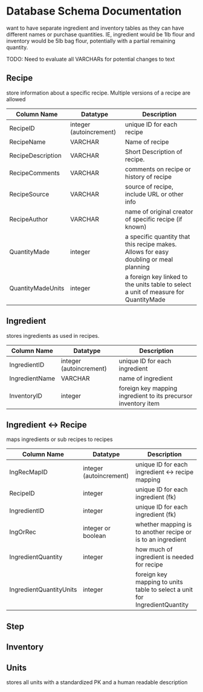 # Database Schema Documentation

want to have separate ingredient and inventory tables as they can have different
names or purchase quantities. IE, ingredient would be 1lb flour and inventory
would be 5lb bag flour, potentially with a partial remaining quantity.

TODO: Need to evaluate all VARCHARs for potential changes to text

## Recipe

store information about a specific recipe. Multiple versions of a recipe are allowed

| Column Name | Datatype | Description |
| ----------- | -------- | ----------- |
| RecipeID | integer (autoincrement) | unique ID for each recipe |
| RecipeName | VARCHAR | Name of recipe |
| RecipeDescription | VARCHAR | Short Description of recipe. |
| RecipeComments | VARCHAR | comments on recipe or history of recipe |
| RecipeSource | VARCHAR | source of recipe, include URL or other info |
| RecipeAuthor | VARCHAR | name of original creator of specific recipe (if known) |
| QuantityMade | integer | a specific quantity that this recipe makes. Allows for easy doubling or meal planning |
| QuantityMadeUnits | integer | a foreign key linked to the units table to select a unit of measure for QuantityMade |

## Ingredient

stores ingredients as used in recipes.

| Column Name | Datatype | Description |
| ----------- | -------- | ----------- |
| IngredientID | integer (autoincrement) | unique ID for each ingredient |
| IngredientName | VARCHAR | name of ingredient |
| InventoryID | integer | foreign key mapping ingredient to its precursor inventory item |


## Ingredient <-> Recipe

maps ingredients or sub recipes to recipes

| Column Name | Datatype | Description |
| ----------- | -------- | ----------- |
| IngRecMapID | integer (autoincrement) | unique ID for each ingredient <-> recipe mapping |
| RecipeID | integer | unique ID for each ingredient (fk) |
| IngredientID | integer | unique ID for each ingredient (fk) |
| IngOrRec | integer or boolean | whether mapping is to another recipe or is to an ingredient |
| IngredientQuantity | integer | how much of ingredient is needed for recipe |
| IngredientQuantityUnits | integer | foreign key mapping to units table to select a unit for IngredientQuantity |



## Step

## Inventory


## Units

stores all units with a standardized PK and a human readable description
